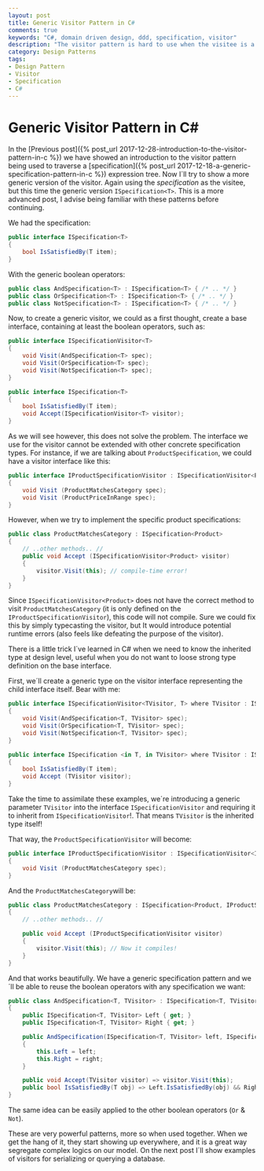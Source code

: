 ```yaml
---
layout: post
title: Generic Visitor Pattern in C#
comments: true
keywords: "C#, domain driven design, ddd, specification, visitor"
description: "The visitor pattern is hard to use when the visitee is a generic interface. We will present a solution using Specification<T> as example."
category: Design Patterns
tags:
- Design Pattern
- Visitor
- Specification
- C#
---
```


# Generic Visitor Pattern in C#

In the [Previous post]({% post_url 2017-12-28-introduction-to-the-visitor-pattern-in-c %}) we have showed an introduction to the visitor pattern being used to traverse a [specification]({% post_url 2017-12-18-a-generic-specification-pattern-in-c %}) expression tree. Now I´ll try to show a more generic version of the visitor. Again using the *specification* as the visitee, but this time the generic version `ISpecification<T>`. This is a more advanced post, I advise being familiar with these patterns before continuing.

We had the specification:

```csharp
public interface ISpecification<T>
{
    bool IsSatisfiedBy(T item);
}
```

With the generic boolean operators:

```csharp
public class AndSpecification<T> : ISpecification<T> { /* .. */ }
public class OrSpecification<T> : ISpecification<T> { /* .. */ }
public class NotSpecification<T> : ISpecification<T> { /* .. */ }
```

Now, to create a generic visitor, we could as a first thought, create a base interface, containing at least the boolean operators, such as:

```csharp
public interface ISpecificationVisitor<T> 
{
    void Visit(AndSpecification<T> spec);
    void Visit(OrSpecification<T> spec);
    void Visit(NotSpecification<T> spec);
}

public interface ISpecification<T>
{
    bool IsSatisfiedBy(T item);
    void Accept(ISpecificationVisitor<T> visitor);
}
```

As we will see however, this does not solve the problem. The interface we use for the visitor cannot be extended with other concrete specification types. For instance, if we are talking about `ProductSpecification`, we could have a visitor interface like this:

```csharp
public interface IProductSpecificationVisitor : ISpecificationVisitor<Product>
{
    void Visit (ProductMatchesCategory spec);
    void Visit (ProductPriceInRange spec);
}
```

However, when we try to implement the specific product specifications:

```csharp
public class ProductMatchesCategory : ISpecification<Product>
{
    // ..other methods.. //
    public void Accept (ISpecificationVisitor<Product> visitor) 
    {
        visitor.Visit(this); // compile-time error!
    }
}
```

Since `ISpecificationVisitor<Product>` does not have the correct method to visit `ProductMatchesCategory` (it is only defined on the `IProductSpecificationVisitor`), this code will not compile. Sure we could fix this by simply typecasting the visitor, but It would introduce potential runtime errors (also feels like defeating the purpose of the visitor).

There is a little trick I´ve learned in C# when we need to know the inherited type at design level, useful when you do not want to loose strong type definition on the base interface.

First, we´ll create a generic type on the visitor interface representing the child interface itself. Bear with me:

```csharp
public interface ISpecificationVisitor<TVisitor, T> where TVisitor : ISpecificationVisitor<TVisitor, T>
{
    void Visit(AndSpecification<T, TVisitor> spec);
    void Visit(OrSpecification<T, TVisitor> spec);
    void Visit(NotSpecification<T, TVisitor> spec);
}

public interface ISpecification <in T, in TVisitor> where TVisitor : ISpecificationVisitor<TVisitor, T>
{
    bool IsSatisfiedBy(T item);
    void Accept (TVisitor visitor);
}
``` 

Take the time to assimilate these examples, we´re introducing a generic parameter `TVisitor` into the interface `ISpecificationVisitor` and requiring it to inherit from `ISpecificationVisitor`!. That means `TVisitor` is the inherited type itself!

That way, the `ProductSpecificationVisitor` will become:

```csharp
public interface IProductSpecificationVisitor : ISpecificationVisitor<IProductSpecificationVisitor, Product>
{
    void Visit (ProductMatchesCategory spec);
}
```

And the `ProductMatchesCategory`will be:

```csharp
public class ProductMatchesCategory : ISpecification<Product, IProductSpecificationVisitor>
{
    // ..other methods.. //

    public void Accept (IProductSpecificationVisitor visitor) 
    {
        visitor.Visit(this); // Now it compiles!
    }
}
```

And that works beautifully. We have a generic specification pattern and we´ll be able to reuse the boolean operators with any specification we want:

```csharp
public class AndSpecification<T, TVisitor> : ISpecification<T, TVisitor> where TVisitor : ISpecificationVisitor<TVisitor, T>
{
    public ISpecification<T, TVisitor> Left { get; }
    public ISpecification<T, TVisitor> Right { get; }

    public AndSpecification(ISpecification<T, TVisitor> left, ISpecification<T, TVisitor> right)
    {
        this.Left = left;
        this.Right = right;
    }

    public void Accept(TVisitor visitor) => visitor.Visit(this);
    public bool IsSatisfiedBy(T obj) => Left.IsSatisfiedBy(obj) && Right.IsSatisfiedBy(obj);
}
```
The same idea can be easily applied to the other boolean operators (`Or` & `Not`).

These are very powerful patterns, more so when used together. When we get the hang of it, they start showing up everywhere, and it is a great way segregate complex logics on our model. On the next post I´ll show examples of visitors for serializing or querying a database.
